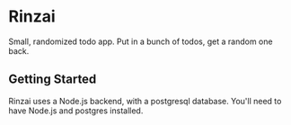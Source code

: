 # Rinzai
Small, randomized todo app. Put in a bunch of todos, get a random one back.

## Getting Started
Rinzai uses a Node.js backend, with a postgresql database. You'll need to have Node.js and postgres installed.

